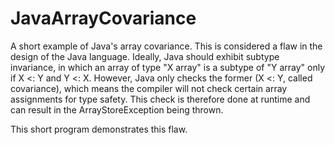 JavaArrayCovariance
===================

A short example of Java's array covariance.  This is considered a flaw in the design of the Java language.  Ideally, Java should exhibit subtype invariance, in which an array of type "X array" is a subtype of "Y array" only if X <: Y and Y <: X.  However, Java only checks the former (X <: Y, called covariance), which means the compiler will not check certain array assignments for type safety.  This check is therefore done at runtime and can result in the ArrayStoreException being thrown.

This short program demonstrates this flaw.
